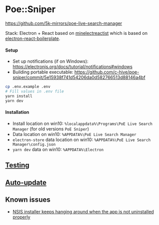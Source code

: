 # Poe::Sniper

https://github.com/5k-mirrors/poe-live-search-manager

Stack: Electron + React based on [minelectreactist](https://github.com/gomorizsolt/minelectreactist) which is based on [electron-react-boilerplate](https://github.com/electron-react-boilerplate/electron-react-boilerplate).

#### Setup

- Set up notifications (if on Windows): https://electronjs.org/docs/tutorial/notifications#windows
- Building portable executable: https://github.com/c-hive/poe-sniper/commit/5e15938f741d54206da0d582766513d88146a4bf

```bash
cp .env.example .env
# Fill values in .env file
yarn install
yarn dev
```

#### Installation

- Install location on win10: `%localappdata%\Programs\PoE Live Search Manager` (for old versions `PoE Sniper`)
- Data location on win10: `%APPDATA%\PoE Live Search Manager`
- `electron-store` data location on win10: `%APPDATA%\PoE Live Search Manager\config.json`
- `yarn dev` data on win10: `%APPDATA%\Electron`

## [Testing](doc/testing.md)

## [Auto-update](doc/auto-update.md)

## Known issues

- [NSIS installer keeps hanging around when the app is not uninstalled properly](https://github.com/electron-userland/electron-builder/issues/4057#issuecomment-537684523)
